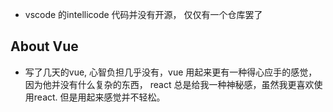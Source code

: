 * vscode 的intellicode 代码并没有开源， 仅仅有一个仓库罢了 

## About Vue

* 写了几天的vue, 心智负担几乎没有，vue 用起来更有一种得心应手的感觉，因为他并没有什么复杂的东西， react 总是给我一种神秘感，虽然我更喜欢使用react. 但是用起来感觉并不轻松。
